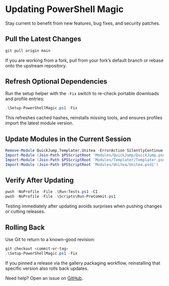 # Updating PowerShell Magic

Stay current to benefit from new features, bug fixes, and security patches.

## Pull the Latest Changes

```powershell
git pull origin main
```

If you are working from a fork, pull from your fork’s default branch or rebase
onto the upstream repository.

## Refresh Optional Dependencies

Run the setup helper with the `-Fix` switch to re-check portable downloads and
profile entries:

```powershell
.\Setup-PowerShellMagic.ps1 -Fix
```

This refreshes cached hashes, reinstalls missing tools, and ensures profiles
import the latest module version.

## Update Modules in the Current Session

```powershell
Remove-Module QuickJump,Templater,Unitea -ErrorAction SilentlyContinue
Import-Module (Join-Path $PSScriptRoot 'Modules/QuickJump/QuickJump.psd1')
Import-Module (Join-Path $PSScriptRoot 'Modules/Templater/Templater.psd1')
Import-Module (Join-Path $PSScriptRoot 'Modules/Unitea/Unitea.psd1')
```

## Verify After Updating

```powershell
pwsh -NoProfile -File .\Run-Tests.ps1 -CI
pwsh -NoProfile -File .\Scripts\Run-PreCommit.ps1
```

Testing immediately after updating avoids surprises when pushing changes or
cutting releases.

## Rolling Back

Use Git to return to a known-good revision:

```powershell
git checkout <commit-or-tag>
.\Setup-PowerShellMagic.ps1 -Fix
```

If you pinned a release via the gallery packaging workflow, reinstalling that
specific version also rolls back updates.

Need help? Open an issue on
[GitHub](https://github.com/wallstop/jason-storey-powershell-magic/issues).
